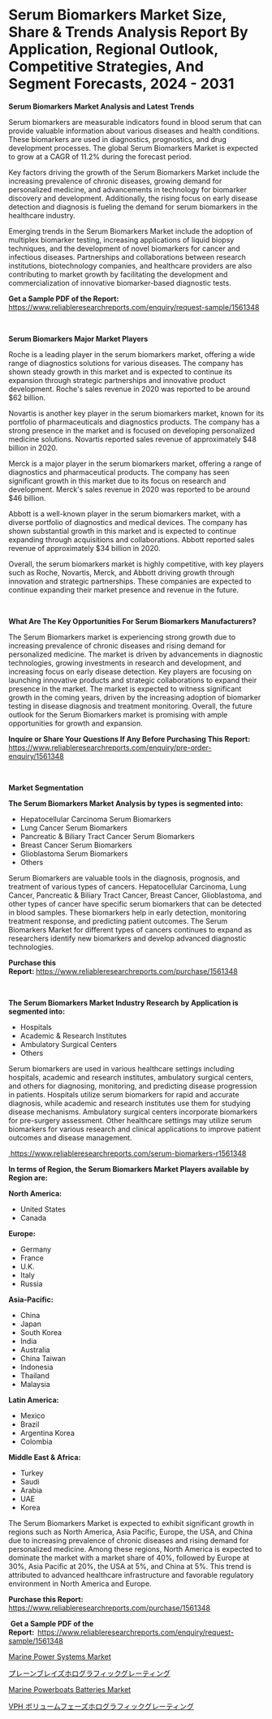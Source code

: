 <p><h1>Serum Biomarkers Market Size, Share & Trends Analysis Report By Application, Regional Outlook, Competitive Strategies, And Segment Forecasts, 2024 - 2031</h1></p><p><strong>Serum Biomarkers Market Analysis and Latest Trends</strong></p>
<p><p>Serum biomarkers are measurable indicators found in blood serum that can provide valuable information about various diseases and health conditions. These biomarkers are used in diagnostics, prognostics, and drug development processes. The global Serum Biomarkers Market is expected to grow at a CAGR of 11.2% during the forecast period.</p><p>Key factors driving the growth of the Serum Biomarkers Market include the increasing prevalence of chronic diseases, growing demand for personalized medicine, and advancements in technology for biomarker discovery and development. Additionally, the rising focus on early disease detection and diagnosis is fueling the demand for serum biomarkers in the healthcare industry.</p><p>Emerging trends in the Serum Biomarkers Market include the adoption of multiplex biomarker testing, increasing applications of liquid biopsy techniques, and the development of novel biomarkers for cancer and infectious diseases. Partnerships and collaborations between research institutions, biotechnology companies, and healthcare providers are also contributing to market growth by facilitating the development and commercialization of innovative biomarker-based diagnostic tests.</p></p>
<p><strong>Get a Sample PDF of the Report:&nbsp;</strong> <a href="https://www.reliableresearchreports.com/enquiry/request-sample/1561348">https://www.reliableresearchreports.com/enquiry/request-sample/1561348</a></p>
<p>&nbsp;</p>
<p><strong>Serum Biomarkers Major Market Players</strong></p>
<p><p>Roche is a leading player in the serum biomarkers market, offering a wide range of diagnostics solutions for various diseases. The company has shown steady growth in this market and is expected to continue its expansion through strategic partnerships and innovative product development. Roche's sales revenue in 2020 was reported to be around $62 billion.</p><p>Novartis is another key player in the serum biomarkers market, known for its portfolio of pharmaceuticals and diagnostics products. The company has a strong presence in the market and is focused on developing personalized medicine solutions. Novartis reported sales revenue of approximately $48 billion in 2020.</p><p>Merck is a major player in the serum biomarkers market, offering a range of diagnostics and pharmaceutical products. The company has seen significant growth in this market due to its focus on research and development. Merck's sales revenue in 2020 was reported to be around $46 billion.</p><p>Abbott is a well-known player in the serum biomarkers market, with a diverse portfolio of diagnostics and medical devices. The company has shown substantial growth in this market and is expected to continue expanding through acquisitions and collaborations. Abbott reported sales revenue of approximately $34 billion in 2020.</p><p>Overall, the serum biomarkers market is highly competitive, with key players such as Roche, Novartis, Merck, and Abbott driving growth through innovation and strategic partnerships. These companies are expected to continue expanding their market presence and revenue in the future.</p></p>
<p>&nbsp;</p>
<p><strong>What Are The Key Opportunities For Serum Biomarkers Manufacturers?</strong></p>
<p><p>The Serum Biomarkers market is experiencing strong growth due to increasing prevalence of chronic diseases and rising demand for personalized medicine. The market is driven by advancements in diagnostic technologies, growing investments in research and development, and increasing focus on early disease detection. Key players are focusing on launching innovative products and strategic collaborations to expand their presence in the market. The market is expected to witness significant growth in the coming years, driven by the increasing adoption of biomarker testing in disease diagnosis and treatment monitoring. Overall, the future outlook for the Serum Biomarkers market is promising with ample opportunities for growth and expansion.</p></p>
<p><strong>Inquire or Share Your Questions If Any Before Purchasing This Report:</strong> <a href="https://www.reliableresearchreports.com/enquiry/pre-order-enquiry/1561348">https://www.reliableresearchreports.com/enquiry/pre-order-enquiry/1561348</a></p>
<p>&nbsp;</p>
<p><strong>Market Segmentation</strong></p>
<p><strong>The Serum Biomarkers Market Analysis by types is segmented into:</strong></p>
<p><ul><li>Hepatocellular Carcinoma Serum Biomarkers</li><li>Lung Cancer Serum Biomarkers</li><li>Pancreatic & Biliary Tract Cancer Serum Biomarkers</li><li>Breast Cancer Serum Biomarkers</li><li>Glioblastoma Serum Biomarkers</li><li>Others</li></ul></p>
<p><p>Serum Biomarkers are valuable tools in the diagnosis, prognosis, and treatment of various types of cancers. Hepatocellular Carcinoma, Lung Cancer, Pancreatic & Biliary Tract Cancer, Breast Cancer, Glioblastoma, and other types of cancer have specific serum biomarkers that can be detected in blood samples. These biomarkers help in early detection, monitoring treatment response, and predicting patient outcomes. The Serum Biomarkers Market for different types of cancers continues to expand as researchers identify new biomarkers and develop advanced diagnostic technologies.</p></p>
<p><strong>Purchase this Report:&nbsp;</strong><a href="https://www.reliableresearchreports.com/purchase/1561348">https://www.reliableresearchreports.com/purchase/1561348</a></p>
<p>&nbsp;</p>
<p><strong>The Serum Biomarkers Market Industry Research by Application is segmented into:</strong></p>
<p><ul><li>Hospitals</li><li>Academic & Research Institutes</li><li>Ambulatory Surgical Centers</li><li>Others</li></ul></p>
<p><p>Serum biomarkers are used in various healthcare settings including hospitals, academic and research institutes, ambulatory surgical centers, and others for diagnosing, monitoring, and predicting disease progression in patients. Hospitals utilize serum biomarkers for rapid and accurate diagnosis, while academic and research institutes use them for studying disease mechanisms. Ambulatory surgical centers incorporate biomarkers for pre-surgery assessment. Other healthcare settings may utilize serum biomarkers for various research and clinical applications to improve patient outcomes and disease management.</p></p>
<p><a href="https://www.reliableresearchreports.com/serum-biomarkers-r1561348">&nbsp;https://www.reliableresearchreports.com/serum-biomarkers-r1561348</a></p>
<p><strong>In terms of Region, the Serum Biomarkers Market Players available by Region are:</strong></p>
<p>
    <p> <strong> North America: </strong>
        <ul>
            <li>United States</li>
            <li>Canada</li>
        </ul>
        </p> 
    <p> <strong> Europe: </strong>
        <ul>
            <li>Germany</li>
            <li>France</li>
            <li>U.K.</li>
            <li>Italy</li>
            <li>Russia</li>
        </ul>
        </p> 
    <p> <strong> Asia-Pacific: </strong>
        <ul>
            <li>China</li>
            <li>Japan</li>
            <li>South Korea</li>
            <li>India</li>
            <li>Australia</li>
            <li>China Taiwan</li>
            <li>Indonesia</li>
            <li>Thailand</li>
            <li>Malaysia</li>
        </ul>
        </p> 
    <p> <strong> Latin America: </strong>
        <ul>
            <li>Mexico</li>
            <li>Brazil</li>
            <li>Argentina Korea</li>
            <li>Colombia</li>
        </ul>
        </p> 
    <p> <strong> Middle East & Africa: </strong>
        <ul>
            <li>Turkey</li>
            <li>Saudi</li>
            <li>Arabia</li>
            <li>UAE</li>
            <li>Korea</li>
        </ul>
    </p>
    </p>
<p><p>The Serum Biomarkers Market is expected to exhibit significant growth in regions such as North America, Asia Pacific, Europe, the USA, and China due to increasing prevalence of chronic diseases and rising demand for personalized medicine. Among these regions, North America is expected to dominate the market with a market share of 40%, followed by Europe at 30%, Asia Pacific at 20%, the USA at 5%, and China at 5%. This trend is attributed to advanced healthcare infrastructure and favorable regulatory environment in North America and Europe.</p></p>
<p><strong>Purchase this Report: </strong><a href="https://www.reliableresearchreports.com/purchase/1561348">https://www.reliableresearchreports.com/purchase/1561348</a></p>
<p>&nbsp;<strong>Get a Sample PDF of the Report:&nbsp;&nbsp;</strong><a href="https://www.reliableresearchreports.com/enquiry/request-sample/1561348">https://www.reliableresearchreports.com/enquiry/request-sample/1561348</a></p>
<p><strong></strong></p>
<p><p><a href="https://github.com/joannesouthgate/Market-Research-Report-List-4/blob/main/marine-power-systems-market.md">Marine Power Systems Market</a></p><p><a href="https://github.com/EstaSprer20231/Market-Research-Report-List-2/blob/main/5992309177527.md">プレーンブレイズホログラフィックグレーティング</a></p><p><a href="https://github.com/wwwkeltoum/Market-Research-Report-List-4/blob/main/marine-powerboats-batteries-market.md">Marine Powerboats Batteries Market</a></p><p><a href="https://github.com/vlcostes/Market-Research-Report-List-2/blob/main/8020599177526.md">VPH ボリュームフェーズホログラフィックグレーティング</a></p></p>